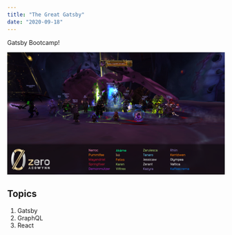 ```yaml
---
title: "The Great Gatsby"
date: "2020-09-18"
---
```


Gatsby Bootcamp!

![Il'gynoth Kill](./killshot2.png)

## Topics

1. Gatsby
2. GraphQL
3. React